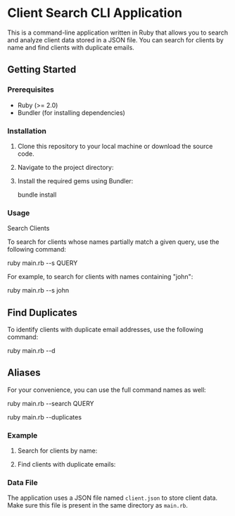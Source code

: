 # Client Search CLI Application

This is a command-line application written in Ruby that allows you to search and analyze client data stored in a JSON file. You can search for clients by name and find clients with duplicate emails.

## Getting Started

### Prerequisites

- Ruby (>= 2.0)
- Bundler (for installing dependencies)

### Installation

1. Clone this repository to your local machine or download the source code.

2. Navigate to the project directory:

3. Install the required gems using Bundler:

   bundle install
   
### Usage

Search Clients

To search for clients whose names partially match a given query, use the following command:

ruby main.rb --s QUERY

For example, to search for clients with names containing "john":

ruby main.rb --s john

## Find Duplicates

To identify clients with duplicate email addresses, use the following command:

ruby main.rb --d

## Aliases

For your convenience, you can use the full command names as well:

ruby main.rb --search QUERY

ruby main.rb --duplicates


### Example

1. Search for clients by name:

2. Find clients with duplicate emails:

### Data File

The application uses a JSON file named `client.json` to store client data. Make sure this file is present in the same directory as `main.rb`.

